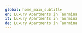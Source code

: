 ```yaml
---
global: home_main_subtitle
en: Luxury Apartments in Taormina
it: Luxury Apartments in Taormina
de: Luxury Apartments in Taormina
---
```


